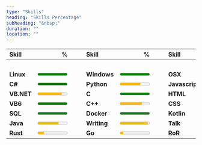 ```yaml
---
type: "Skills"
heading: "Skills Percentage"
subheading: "&nbsp;"
duration: ""
location: ""
---
```

| **Skill** | **%** |   | **Skill** | **%** |   | **Skill**  | **%** |
|:--------------|----------:|---|:--------------|----------:|---|:---------------|----------:|
| &nbsp;&nbsp;&nbsp;&nbsp;&nbsp;&nbsp;&nbsp; | | &nbsp;&nbsp;&nbsp;&nbsp; | &nbsp;&nbsp;&nbsp;&nbsp;&nbsp;&nbsp;&nbsp;&nbsp; | | &nbsp;&nbsp;&nbsp;&nbsp; |  &nbsp;&nbsp;&nbsp;&nbsp;&nbsp;&nbsp;&nbsp; &nbsp;&nbsp;&nbsp;&nbsp; | |
| **Linux**      | <meter value="1.0" low="20" optimum="50" high="80" title="100%"></meter>       |  | **Windows**    | <meter value="1.0" low="20" optimum="50" high="80" title="100%"></meter>       | | **OSX**        | <meter value="0.3" low="20" optimum="50" high="80" title="30%"></meter>        |
| **C#**         | <meter value="1.0" low="20" optimum="50" high="80" title="100%"></meter>       | | **Python**     | <meter value="0.7" low="20" optimum="50" high="80" title="70%"></meter>        | | **Javascript** | <meter value="1.0" low="20" optimum="50" high="80" title="100%"></meter>       |
| **VB.NET**     | <meter value="0.8" low="20" optimum="50" high="80" title="80%"></meter>        | | **C**          | <meter value="100" low="20" optimum="50" high="80" title="100%"></meter>       | | **HTML**       | <meter value="1.0" low="20" optimum="50" high="80" title="100%"></meter>       |
| **VB6**        | <meter value="1.0" low="20" optimum="50" high="80" title="100%"></meter>       | | **C++**        | <meter value="0.75" low="20" optimum="50" high="80" title="75%"></meter>       | | **CSS**        | <meter value="1.0" low="20" optimum="50" high="80" title="100%"></meter>       |
| **SQL**        | <meter value="1.0" low="20" optimum="50" high="80" title="100%"></meter>       | | **Docker**     | <meter value="1.0" low="20" optimum="50" high="80" title="100%"></meter>       | | **Kotlin**     | <meter value="0.5" low="20" optimum="50" high="80" title="50%"></meter>        |
| **Java**       | <meter value="0.7" low="20" optimum="50" high="80" title="70%"></meter>        | | **Writing**    | <meter value="0.95" low="20" optimum="50" high="80" title="95%"></meter>       | | **Talk**       | <meter value="0.8" low="20" optimum="50" high="80" title="80%"></meter>        |
| **Rust**       | <meter value="0.2" low="20" optimum="50" high="80" title="20%"></meter>        | | **Go**    | <meter value="0.1" low="20" optimum="50" high="80" title="1%"></meter>       | | **RoR**       | <meter value="0.05" low="20" optimum="50" high="80" title="5%"></meter>        |
